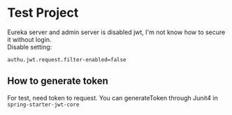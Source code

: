# Test Project

Eureka server and admin server is disabled jwt, I'm not know how to secure it without login.   
Disable setting:
```properties
authu.jwt.request.filter-enabled=false
```

## How to generate token
For test, need token to request. You can generateToken through Junit4 in `spring-starter-jwt-core`
